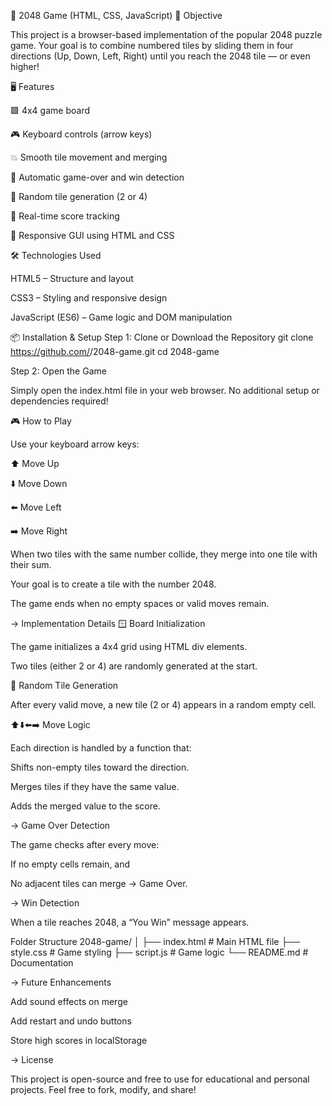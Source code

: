 🧩 2048 Game (HTML, CSS, JavaScript)
🎯 Objective

This project is a browser-based implementation of the popular 2048 puzzle game.
Your goal is to combine numbered tiles by sliding them in four directions (Up, Down, Left, Right) until you reach the 2048 tile — or even higher!

🖥️ Features

🟩 4x4 game board

🎮 Keyboard controls (arrow keys)

💥 Smooth tile movement and merging

🧠 Automatic game-over and win detection

🔢 Random tile generation (2 or 4)

💯 Real-time score tracking

🧩 Responsive GUI using HTML and CSS

🛠️ Technologies Used

HTML5 – Structure and layout

CSS3 – Styling and responsive design

JavaScript (ES6) – Game logic and DOM manipulation

📦 Installation & Setup
Step 1: Clone or Download the Repository
git clone https://github.com/<shubhamlalge>/2048-game.git
cd 2048-game

Step 2: Open the Game

Simply open the index.html file in your web browser.
No additional setup or dependencies required!

🎮 How to Play

Use your keyboard arrow keys:

⬆️ Move Up

⬇️ Move Down

⬅️ Move Left

➡️ Move Right

When two tiles with the same number collide, they merge into one tile with their sum.

Your goal is to create a tile with the number 2048.

The game ends when no empty spaces or valid moves remain.

-> Implementation Details
🪟 Board Initialization

The game initializes a 4x4 grid using HTML div elements.

Two tiles (either 2 or 4) are randomly generated at the start.

🎲 Random Tile Generation

After every valid move, a new tile (2 or 4) appears in a random empty cell.

⬆️⬇️⬅️➡️ Move Logic

Each direction is handled by a function that:

Shifts non-empty tiles toward the direction.

Merges tiles if they have the same value.

Adds the merged value to the score.

-> Game Over Detection

The game checks after every move:

If no empty cells remain, and

No adjacent tiles can merge → Game Over.

-> Win Detection

When a tile reaches 2048, a “You Win” message appears.

Folder Structure
2048-game/
│
├── index.html        # Main HTML file
├── style.css         # Game styling
├── script.js         # Game logic
└── README.md         # Documentation


-> Future Enhancements

Add sound effects on merge

Add restart and undo buttons

Store high scores in localStorage


-> License

This project is open-source and free to use for educational and personal projects.
Feel free to fork, modify, and share!